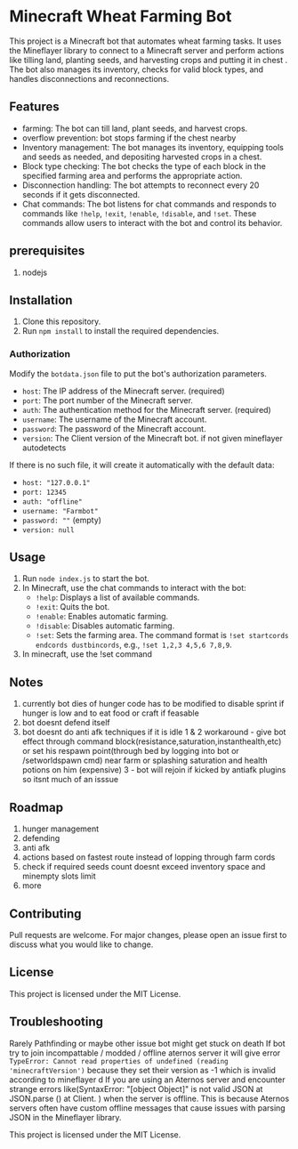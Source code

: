 # Minecraft Wheat Farming Bot

This project is a Minecraft bot that automates wheat farming tasks. It uses the Mineflayer library to connect to a Minecraft server and perform actions like tilling land, planting seeds, and harvesting crops and putting it in chest . The bot also manages its inventory, checks for valid block types, and handles disconnections and reconnections.


## Features

- farming: The bot can till land, plant seeds, and harvest crops.
- overflow prevention: bot stops farming if the chest nearby
- Inventory management: The bot manages its inventory, equipping tools and seeds as needed, and depositing harvested crops in a chest.
- Block type checking: The bot checks the type of each block in the specified farming area and performs the appropriate action.
- Disconnection handling: The bot attempts to reconnect every 20 seconds if it gets disconnected.
- Chat commands: The bot listens for chat commands and responds to commands like `!help`, `!exit`, `!enable`, `!disable`, and `!set`. These commands allow users to interact with the bot and control its behavior.
## prerequisites

1. nodejs
## Installation

1. Clone this repository.
2. Run `npm install` to install the required dependencies.

### Authorization
Modify the `botdata.json` file to put the bot's authorization parameters.
 - `host`: The IP address of the Minecraft server. (required)
 - `port`: The port number of the Minecraft server.
 - `auth`: The authentication method for the Minecraft server. (required)
 - `username`: The username of the Minecraft account.
 - `password`: The password of the Minecraft account.
 - `version`: The Client version of the Minecraft bot. if not given mineflayer autodetects

If there is no such file, it will create it automatically with the default data:
 - `host: "127.0.0.1"`
 - `port: 12345`
 - `auth: "offline"`
 - `username: "Farmbot"`
 - `password: ""` (empty)
 - `version: null`

## Usage

1. Run `node index.js` to start the bot.
2. In Minecraft, use the chat commands to interact with the bot:
   - `!help`: Displays a list of available commands.
   - `!exit`: Quits the bot.
   - `!enable`: Enables automatic farming.
   - `!disable`: Disables automatic farming.
   - `!set`: Sets the farming area. The command format is `!set startcords endcords dustbincords`, e.g., `!set 1,2,3 4,5,6 7,8,9`.
3. In minecraft, use the !set command

## Notes

1.  currently bot dies of hunger code has to be modified to disable sprint if hunger is low and  to eat food or craft  if feasable
2.  bot doesnt defend itself
3.  bot doesnt do anti afk techniques if it is idle
    1 & 2 workaround - give bot effect through command block(resistance,saturation,instanthealth,etc) or set his respawn point(through bed by logging into bot or /setworldspawn cmd) near farm or splashing saturation and health potions on him (expensive)
    3 - bot will rejoin if kicked by antiafk plugins so itsnt much of an isssue

## Roadmap

1.  hunger management
2.  defending
3.  anti afk
4.  actions based on fastest route instead of lopping through farm cords
5.  check if required seeds count doesnt exceed inventory space and minempty slots limit
6.  more 

## Contributing

Pull requests are welcome. For major changes, please open an issue first to discuss what you would like to change.

## License

This project is licensed under the MIT License.

## Troubleshooting
Rarely Pathfinding or maybe other issue bot might get stuck on death
If bot try to join incompattable / modded / offline aternos server it will give error `TypeError: Cannot read properties of undefined (reading 'minecraftVersion')` because they set their version as -1 which is invalid according to mineflayer d
If you are using an Aternos server and encounter strange errors like(SyntaxError: "[object Object]" is not valid JSON
at JSON.parse (<anonymous>)
at Client.<anonymous> ) when the server is offline. This is because Aternos servers often have custom offline messages that cause issues with parsing JSON in the Mineflayer library.

This project is licensed under the MIT License.
